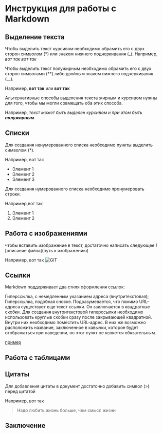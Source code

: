 # Инструкция для работы с Markdown

## Выделение текста

Чтобы выделить текст курсивом необходимо обрамить его с двух сторон символом (*) или знаком нижнего подчеркивания (_). 
Например, *вот так* _вот так_

Чтобы выделить текст полужирным необходимо обрамить его с двух сторон символами (**) либо двойным знаком нижнего подчеркивания (__). 

Например, **вот так** или __вот так__

Альтернативные способы выделения текста жирным и курсивом нужны для того, чтобы мы могли совмещать оба этих способа. 

Например, _текст может быть выделен курсивом и при этом быть **полужирным**_.

## Списки

Для создания ненумерованного списка необходимо пункты выделить символом (*). 

Например, вот так
* Элемент 1
* Элемент 2
* Элемент 3

Для создания нумерованного списка необходимо пронумеровать строки. 

Например,вот так
1. Элемент 1
2. Элемент 2

## Работа с изображениями

чтобы вставить изображение в текст, достаточно написать следующее
![описание файла](путь к изображению)

Например, вот так
![GIT](http://idoka.ru/wp-content/uploads/Git-Icon.png)

## Ссылки

Markdown поддерживает два стиля оформления ссылок:

Гиперссылка, с немедленным указанием адреса (внутритекстовая);
Гиперссылка, подобная сноске.
Подразумевается, что помимо URL-адреса существует еще текст ссылки. Он заключается в квадратные скобки. Для создания внутритекстовой гиперссылки необходимо использовать круглые скобки сразу после закрывающей квадратной. Внутри них необходимо поместить URL-адрес. В них же возможно расположить название, заключенное в кавычки, которое будет отображаться при наведении, но этот пункт не является обязательным.

  [пример](http://example.com/ "Необязательная подсказка")

## Работа с таблицами

## Цитаты

Для добавления цитаты в документ достаточно добавить символ (>) перед цитатой

Например, вот так
>Надо любить жизнь больше, чем смысл жизни

## Заключение
